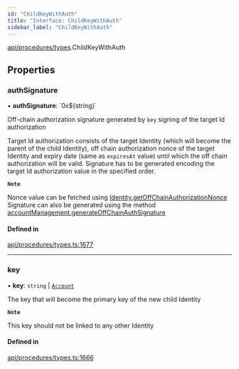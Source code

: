 ```yaml
---
id: "ChildKeyWithAuth"
title: "Interface: ChildKeyWithAuth"
sidebar_label: "ChildKeyWithAuth"
---
```


[api/procedures/types](../../../../../modules/API/Procedures/Types/Types.md).ChildKeyWithAuth

## Properties

### authSignature

• **authSignature**: \`0x$\{string}\`

Off-chain authorization signature generated by `key` signing of the target Id authorization

Target Id authorization consists of the target Identity (which will become the parent of the child Identity),
off chain authorization nonce of the target Identity and expiry date (same as `expiresAt` value) until which the off chain authorization will be valid.
Signature has to be generated encoding the target Id authorization value in the specified order.

**`Note`**

Nonce value can be fetched using [Identity.getOffChainAuthorizationNonce](../../../../../classes/API/Entities/Identity/Identity.md#getoffchainauthorizationnonce)
Signature can also be generated using the method [accountManagement.generateOffChainAuthSignature](../../../../../classes/API/Client/AccountManagement/AccountManagement.md#generateoffchainauthsignature)

#### Defined in

[api/procedures/types.ts:1677](https://github.com/PolymeshAssociation/polymesh-sdk/blob/88db4a911/src/api/procedures/types.ts#L1677)

___

### key

• **key**: `string` \| [`Account`](../../../../../classes/API/Entities/Account/Account.md)

The key that will become the primary key of the new child Identity

**`Note`**

This key should not be linked to any other Identity

#### Defined in

[api/procedures/types.ts:1666](https://github.com/PolymeshAssociation/polymesh-sdk/blob/88db4a911/src/api/procedures/types.ts#L1666)
